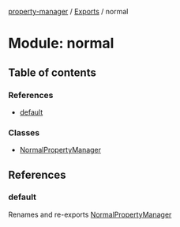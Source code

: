 [property-manager](../README.md) / [Exports](../modules.md) / normal

# Module: normal

## Table of contents

### References

- [default](normal.md#default)

### Classes

- [NormalPropertyManager](../classes/normal.NormalPropertyManager.md)

## References

### default

Renames and re-exports [NormalPropertyManager](../classes/normal.NormalPropertyManager.md)
